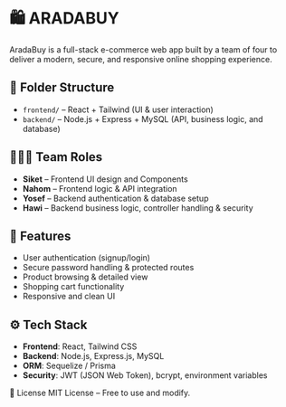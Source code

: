   # 🛍️ ARADABUY

AradaBuy is a full-stack e-commerce web app built by a team of four to deliver a modern, secure, and responsive online shopping experience.

## 📁 Folder Structure

* `frontend/` – React + Tailwind (UI & user interaction)
* `backend/` – Node.js + Express + MySQL (API, business logic, and database)

## 👩🏽‍💻 Team Roles

* **Siket** – Frontend UI design and Components
* **Nahom** – Frontend logic & API integration
* **Yosef** – Backend authentication & database setup
* **Hawi** – Backend business logic, controller handling & security

## 🚀 Features

* User authentication (signup/login)
* Secure password handling & protected routes
* Product browsing & detailed view
* Shopping cart functionality
* Responsive and clean UI

## ⚙️ Tech Stack

* **Frontend**: React, Tailwind CSS
* **Backend**: Node.js, Express.js, MySQL
* **ORM**: Sequelize / Prisma
* **Security**: JWT (JSON Web Token), bcrypt, environment variables

📄 License
MIT License – Free to use and modify.

